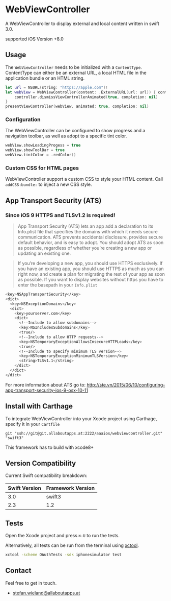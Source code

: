 # WebViewController

A WebViewController to display external and local content written in swift 3.0.

supported iOS Version +8.0

## Usage

The `WebViewController` needs to be initialized with a `ContentType`.
ContentType can either be an external URL, a local HTML file in the application bundle or an HTML string.

```swift
let url = NSURL(string: "https://apple.com")!
let webView = WebViewController(content: .ExternalURL(url: url)) { controller in
	controller.dismissViewControllerAnimated(true, completion: nil)
}
presentViewController(webView, animated: true, completion: nil)
```

### Configuration

The WebViewController can be configured to show progress and a navigation toolbar, as well as adopt to a specific tint color.

```swift 
webView.showLoadingProgess = true
webView.showToolBar = true
webView.tintColor = .redColor()
```

### Custom CSS for HTML pages

WebViewController support a custom CSS to style your HTML content.
Call `addCSS:bundle:` to inject a new CSS style.

## App Transport Security (ATS)

### Since iOS 9 HTTPS and TLSv1.2 is required!

> App Transport Security (ATS) lets an app add a declaration to its Info.plist file that specifies the domains with which it needs secure communication. ATS prevents accidental disclosure, provides secure default behavior, and is easy to adopt. You should adopt ATS as soon as possible, regardless of whether you’re creating a new app or updating an existing one.

> If you’re developing a new app, you should use HTTPS exclusively. If you have an existing app, you should use HTTPS as much as you can right now, and create a plan for migrating the rest of your app as soon as possible.
> If you want to display websites without https you have to enter the basepath in your ```Info.plist ```

```bash
<key>NSAppTransportSecurity</key>
<dict>
  <key>NSExceptionDomains</key>
  <dict>
    <key>yourserver.com</key>
    <dict>
      <!--Include to allow subdomains-->
      <key>NSIncludesSubdomains</key>
      <true/>
      <!--Include to allow HTTP requests-->
      <key>NSTemporaryExceptionAllowsInsecureHTTPLoads</key>
      <true/>
      <!--Include to specify minimum TLS version-->
      <key>NSTemporaryExceptionMinimumTLSVersion</key>
      <string>TLSv1.1</string>
    </dict>
  </dict>
</dict>
```

For more information about ATS go to:
<http://ste.vn/2015/06/10/configuring-app-transport-security-ios-9-osx-10-11>

## Install with Carthage

To integrate WebViewController into your Xcode project using Carthage, specify it in your ```Cartfile```

```
git "ssh://git@git.allaboutapps.at:2222/aaaios/webviewcontroller.git" "swift3"
```
This framework has to build with xcode8+

## Version Compatibility

Current Swift compatibility breakdown:

| Swift Version | Framework Version |
| ------------- | ----------------- |
| 3.0	        | swift3          	|
| 2.3	        | 1.2          		|

## Tests

Open the Xcode project and press `⌘-U` to run the tests.

Alternatively, all tests can be run from the terminal using [xctool](https://github.com/facebook/xctool).

```bash
xctool -scheme OAuthTests -sdk iphonesimulator test
```

## Contact

Feel free to get in touch.

* <stefan.wieland@allaboutapps.at>
